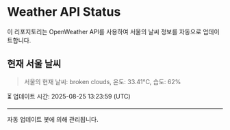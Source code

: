 
# Weather API Status

이 리포지토리는 OpenWeather API를 사용하여 서울의 날씨 정보를 자동으로 업데이트합니다.

## 현재 서울 날씨
> 서울의 현재 날씨: broken clouds, 온도: 33.41°C, 습도: 62%

⏳ 업데이트 시간: 2025-08-25 13:23:59 (UTC)

---
자동 업데이트 봇에 의해 관리됩니다.
